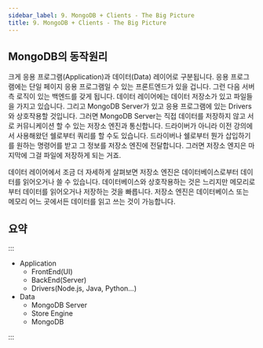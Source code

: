 ```yaml
---
sidebar_label: 9. MongoDB + Clients - The Big Picture
title: 9. MongoDB + Clients - The Big Picture
---
```


## MongoDB의 동작원리

크게 응용 프로그램(Application)과 데이터(Data) 레이어로 구분됩니다. 응용 프로그램에는 단일 페이지 응용 프로그램일 수 있는 프론트엔드가 있을 겁니다. 그런 다음 서버 측 로직이 있는 백엔드를 갖게 됩니다. 데이터 레이어에는 데이터 저장소가 있고 파일들을 가지고 있습니다. 그리고 MongoDB Server가 있고 응용 프로그램에 있는 Drivers와 상호작용할 것입니다. 그러면 MongoDB Server는 직접 데이터를 저장하지 않고 서로 커뮤니케이션 할 수 있는 저장소 엔진과 통신합니다. 드라이버가 아니라 이전 강의에서 사용해왔던 쉘로부터 쿼리를 할 수도 있습니다. 드라이버나 쉘로부터 뭔가 삽입하기를 원하는 명령어를 받고 그 정보를 저장소 엔진에 전달합니다. 그러면 저장소 엔지은 마지막에 그걸 파일에 저장하게 되는 거죠.

데이터 레이어에서 조금 더 자세하게 살펴보면 저장소 엔진은 데이터베이스로부터 데이터를 읽어오거나 쓸 수 있습니다. 데이터베이스와 상호작용하는 것은 느리지만 메모리로부터 데이터를 읽어오거나 저장하는 것을 빠릅니다. 저장소 엔진은 데이터베이스 또는 메모리 어느 곳에서든 데이터를 읽고 쓰는 것이 가능합니다.

## 요약

:::

-   Application
    -   FrontEnd(UI)
    -   BackEnd(Server)
    -   Drivers(Node.js, Java, Python...)
-   Data
    -   MongoDB Server
    -   Store Engine
    -   MongoDB

:::
